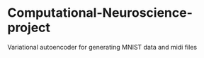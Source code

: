 # Computational-Neuroscience-project
Variational autoencoder for generating MNIST data and midi files
